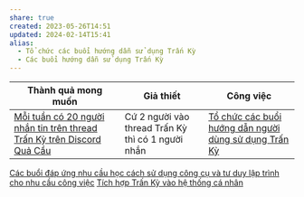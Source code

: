 ```yaml
---
share: true
created: 2023-05-26T14:51
updated: 2024-02-14T15:41
alias:
  - Tổ chức các buổi hướng dẫn sử dụng Trấn Kỳ
  - Các buổi hướng dẫn sử dụng Trấn Kỳ
---
```


| Thành quả mong muốn                                                        | Giả thiết                                         | Công việc                                                                                     |
| -------------------------------------------------------------------------- | ------------------------------------------------- | --------------------------------------------------------------------------------------------- |
| [Mỗi tuần có 20 người nhắn tin trên thread Trấn Kỳ trên Discord Quả Cầu](../../../Tr%E1%BA%A5n%20K%E1%BB%B3/3%20Th%C3%A0nh%20qu%E1%BA%A3%20mong%20mu%E1%BB%91n/M%E1%BB%97i%20tu%E1%BA%A7n%20c%C3%B3%2020%20ng%C6%B0%E1%BB%9Di%20nh%E1%BA%AFn%20tin%20tr%C3%AAn%20thread%20Tr%E1%BA%A5n%20K%E1%BB%B3%20tr%C3%AAn%20Discord%20Qu%E1%BA%A3%20C%E1%BA%A7u.md) | Cứ 2 người vào thread Trấn Kỳ thì có 1 người nhắn | [Tổ chức các buổi hướng dẫn người dùng sử dụng Trấn Kỳ](K%E1%BA%BF%20ho%E1%BA%A1ch%20t%E1%BB%95%20ch%E1%BB%A9c%20c%C3%A1c%20bu%E1%BB%95i%20h%C6%B0%E1%BB%9Bng%20d%E1%BA%ABn%20s%E1%BB%AD%20d%E1%BB%A5ng%20Tr%E1%BA%A5n%20K%E1%BB%B3.md) |

[Các buổi đáp ứng nhu cầu học cách sử dụng công cụ và tư duy lập trình cho nhu cầu công việc](../../9%20Blog/C%C3%A1c%20bu%E1%BB%95i%20%C4%91%C3%A1p%20%E1%BB%A9ng%20nhu%20c%E1%BA%A7u%20h%E1%BB%8Dc%20c%C3%A1ch%20s%E1%BB%AD%20d%E1%BB%A5ng%20c%C3%B4ng%20c%E1%BB%A5%20v%C3%A0%20t%C6%B0%20duy%20l%E1%BA%ADp%20tr%C3%ACnh%20cho%20nhu%20c%E1%BA%A7u%20c%C3%B4ng%20vi%E1%BB%87c.md)
[Tích hợp Trấn Kỳ vào hệ thống cá nhân](../../9%20Blog/Theo%20m%E1%BB%A5c%20ti%C3%AAu/C%C3%A1c%20bu%E1%BB%95i%20h%C6%B0%E1%BB%9Bng%20d%E1%BA%ABn%20t%C3%ADch%20h%E1%BB%A3p%20Tr%E1%BA%A5n%20K%E1%BB%B3%20v%C3%A0o%20h%E1%BB%87%20th%E1%BB%91ng%20qu%E1%BA%A3n%20l%C3%BD.md)